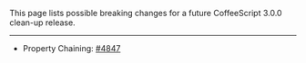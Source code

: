 This page lists possible breaking changes for a future CoffeeScript 3.0.0 clean-up release.

---
* Property Chaining: [#4847](../issues/4847)